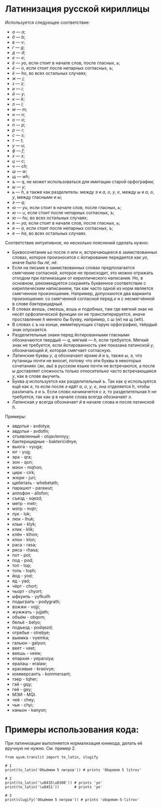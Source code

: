 Латинизация русской кириллицы
=============================

Используется следующее соответствие:
- *а* —  *a*;
- *б* —  *b*;
- *в* —  *v*;
- *г* —  *g*;
- *д* —  *d*;
- *е* —  *e*;
- *ё* — *yo*, если стоит в начале слов, после гласных, *ь*;
- *ё* —  *o*, если стоит после непарных согласных, *ъ*;
- *ё* — *ho*, во всех остальных случаях;
- *ж* —  *j*;
- *з* —  *z*;
- *и* —  *i*;
- *й* —  *y*;
- *к* —  *k*;
- *л* —  *l*;
- *м* —  *m*;
- *н* —  *n*;
- *о* —  *o*;
- *п* —  *p*;
- *р* —  *r*;
- *с* —  *s*;
- *т* —  *t*;
- *у* —  *u*;
- *ф* —  *f*;
- *х* —  *x*;
- *ц* —  *c*;
- *ч* — *ch*;
- *ш* —  *w*;
- *щ* — *wh*;
- *ъ* —  *q*, не может использоваться для имитации старой орфографии;
- *ы* —  *y*;
- *ь* —  *h*, а также как разделитель: между *э* и *а*, *о*, *у*, *е*, между *ы* и *а*, *о*, *у*, между гласными и *ы*;
- *э* —  *q*;
- *ю* — *yu*, если стоит в начале слов, после гласных, *ь*;
- *ю* —  *u*, если стоит после непарных согласных, *ъ*;
- *ю* — *hu*, во всех остальных случаях;
- *я* — *ya*, если стоит в начале слов, после гласных, *ь*;
- *я* — *a*, если стоит после непарных согласных, *ъ*;
- *я* — *ha*, во всех остальных случаях.

Соответствие интуитивное, но несколько пояснений сделать нужно: 
- Буквосочетание *ьо* после *л* или *н*, встречающееся в заимствованных словах, которое произносится с йотирование передается как *yo*, иначе было бы *лё*, *нё*.
- Если на письме в заимствованных словах предполагается смягчение согласной, которое не происходит, это можно отражать отходом при латинизации от кириллического написания. Но, в основном, рекомендуется сохранять буквенное соответствие с кириллическим написанием, так как часто одной из норм является смягченное произношение. Например, допускаются два варианта произношения: со смягченной согласной перед *е* и с несмягчённой в слове *бактерицидный*.
- В словах *веешь*, *смеешь*, *вошь* и подобных, там где мягкий знак не несёт орфоэпической функции он не транслитерируется, иначе проставление *h* меняло бы букву, например, с *ш* (*w*) на *щ* (*wh*).
- В словах с *ъ* на конце, иммитирующих старую орфографию, твёрдый знак опускается.
- Разделительные знаки перед йотированными гласными обозначаются твердый — *q*, мягкий — *h*, если требуется. Мягкий знак не требуется, если йотированность уже показана латинской *y*, обозначающей *й*, которая смягчает согласную.
- Латинские буквы *y*, *q* обозначают кроме *й* и *ъ*, также *ы*, *э*, что путаницы почти не вносит, потому что эти буквы в некоторых сочетаниях (*эи*, *аы*) в русском языке почти не встречаются, а после *ы* доставляет сложность только относительно часто встречающаяся *у*, как в слове *выучить*.
- Буква *q* используется как разделительный *ъ*. Так как *q* используется ещё как *э*, то если после *э* идёт *а*, *о*, *у*, *е*, она отделяется *h*, чтобы различать *э* и *ъ*. Если слово начиначется с *э*, то разделительная *h* не требуется, так как *q*  в начале слова всегда обозначает *э*.
- Латинская *y* всегда обозначает *й* в начале слова и после латинской *h*. 

Примеры:

- авдотья - avdotya;
- авдотьи - avdothi;
- отъявленный - otqavlennyy;
- бактерицидные - baktericidnye;
- вьюга - vyuga;
- юг - yug;
- эра - qra;
- эон - qon;
- мэон - mqhon;
- цирк - cirk;
- жюри - juri;
- щебетать - whebetath;
- парашют - parawut;
- аллофон - allofon;
- съезд - sqezd;
- метр - metr;
- мэтр - mqtr;
- лук - luk;
- люк - lhuk;
- клык - klyk;
- клик - klik;
- клён - klhon;
- клон - klon;
- раса - rasa;
- ряса - rhasa;
- пот - pot;
- под - pod;
- топ - top;
- топь - toph;
- йод - yod;
- яд - yad;
- чёрт - chort;
- чьорт - chyort;
- ыфкуиль - yyfkuilh
- подыграть - podygrath;
- вожжи - vojji;
- жужжать - jujjath;
- объём - obqom;
- бельё - belyo;
- подъезд - podqezd;
- отребье - otrebye;
- выемка - vyemka;
- гальюн - galyun;
- веет - veet;
- веешь - veew;
- епархия - yeparxiya;
- ералаш - eralaw;
- красивые - krasivye;
- коммерсантъ - kommersant;
- тэер - tqher;
- гэй - gqy;
- гей - gey;
- МЭИ - MQI.
- чей - chey;
- чьи - chyi;
- каньон - kanyon;

Примеры использования кода:
===========================

При латинизации выполняется нормализация юникода, делать её вручную не нужно. См. пример 2.


```python3
from ayum.translit import to_latin, slugify

# 1
print(to_latin('Объёмом 5 литров')) # prints 'Оbqomom 5 litrov'

# 2
print(to_latin('\u0435\u0308')) # prints 'yo'
print(to_latin('\u0451'))       # prints 'yo'

# 3
print(slugify('Объёмом 5 литров')) # prints 'obqomom-5-litrov'

```
